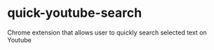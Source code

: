 # quick-youtube-search
Chrome extension that allows user to quickly search selected text on Youtube
